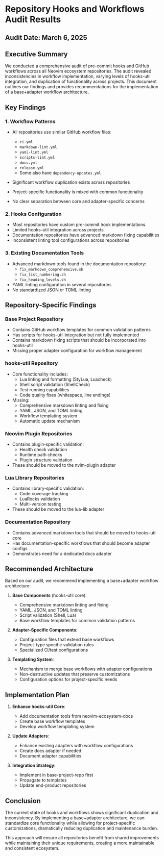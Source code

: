 # Repository Hooks and Workflows Audit Results

## Audit Date: March 6, 2025

## Executive Summary

We conducted a comprehensive audit of pre-commit hooks and GitHub workflows across all Neovim ecosystem repositories. The audit revealed inconsistencies in workflow implementation, varying levels of hooks-util integration, and duplication of functionality across projects. This document outlines our findings and provides recommendations for the implementation of a base+adapter workflow architecture.

## Key Findings

### 1. Workflow Patterns

- All repositories use similar GitHub workflow files:
  - `ci.yml`
  - `markdown-lint.yml`
  - `yaml-lint.yml`
  - `scripts-lint.yml`
  - `docs.yml`
  - `release.yml`
  - Some also have `dependency-updates.yml`

- Significant workflow duplication exists across repositories
- Project-specific functionality is mixed with common functionality
- No clear separation between core and adapter-specific concerns

### 2. Hooks Configuration

- Most repositories have custom pre-commit hook implementations
- Limited hooks-util integration across projects
- Documentation repositories have advanced markdown fixing capabilities
- Inconsistent linting tool configurations across repositories

### 3. Existing Documentation Tools

- Advanced markdown tools found in the documentation repository:
  - `fix_markdown_comprehensive.sh`
  - `fix_list_numbering.sh`
  - `fix_heading_levels.sh`
- YAML linting configuration in several repositories
- No standardized JSON or TOML linting

## Repository-Specific Findings

### Base Project Repository

- Contains GitHub workflow templates for common validation patterns
- Has scripts for hooks-util integration but not fully implemented
- Contains markdown fixing scripts that should be incorporated into hooks-util
- Missing proper adapter configuration for workflow management

### hooks-util Repository

- Core functionality includes:
  - Lua linting and formatting (StyLua, Luacheck)
  - Shell script validation (ShellCheck)
  - Test running capabilities
  - Code quality fixes (whitespace, line endings)
- Missing:
  - Comprehensive markdown linting and fixing
  - YAML, JSON, and TOML linting
  - Workflow templating system
  - Automatic update mechanism

### Neovim Plugin Repositories

- Contains plugin-specific validation:
  - Health check validation
  - Runtime path checks
  - Plugin structure validation
- These should be moved to the nvim-plugin adapter

### Lua Library Repositories

- Contains library-specific validation:
  - Code coverage tracking
  - LuaRocks validation
  - Multi-version testing
- These should be moved to the lua-lib adapter

### Documentation Repository

- Contains advanced markdown tools that should be moved to hooks-util core
- Has documentation-specific workflows that should become adapter configs
- Demonstrates need for a dedicated docs adapter

## Recommended Architecture

Based on our audit, we recommend implementing a base+adapter workflow architecture:

1. **Base Components** (hooks-util core):
   - Comprehensive markdown linting and fixing
   - YAML, JSON, and TOML linting
   - Script validation (Shell, Lua)
   - Base workflow templates for common validation patterns

2. **Adapter-Specific Components**:
   - Configuration files that extend base workflows
   - Project-type specific validation rules
   - Specialized CI/test configurations

3. **Templating System**:
   - Mechanism to merge base workflows with adapter configurations
   - Non-destructive updates that preserve customizations
   - Configuration options for project-specific needs

## Implementation Plan

1. **Enhance hooks-util Core**:
   - Add documentation tools from neovim-ecosystem-docs
   - Create base workflow templates
   - Develop workflow templating system

2. **Update Adapters**:
   - Enhance existing adapters with workflow configurations
   - Create docs adapter if needed
   - Document adapter capabilities

3. **Integration Strategy**:
   - Implement in base-project-repo first
   - Propagate to templates
   - Update end-product repositories

## Conclusion

The current state of hooks and workflows shows significant duplication and inconsistency. By implementing a base+adapter architecture, we can standardize core functionality while allowing for project-specific customizations, dramatically reducing duplication and maintenance burden.

This approach will ensure all repositories benefit from shared improvements while maintaining their unique requirements, creating a more maintainable and consistent ecosystem.